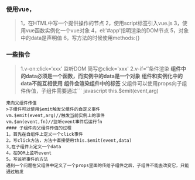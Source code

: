 ### 使用vue，
>1，在HTML中写一个提供操作的节点
2，使用script标签引入vue.js
3，使用vue函数实例化一个vue对象
4，el:'#app'指明渲染的DOM节点
5，对象中的data是声明值
6，写方法的时候使用methods:{}
### 一些指令
>1.v-on:click=‘xxx’ 监听DOM 简写@click='xxx'
2.v-if=‘’条件渲染
**组件中的data必须是一个函数，而实例中的data是一个对象**
**组件和实例化中的data不能互相使用**
**组件会渲染组件中的标签**
>父组件可以使用props向子组件传值，子组件需要通过``` javascript
this.$emit(event,arg)

```
来向父组件传值
>子组件可以使用$emit触发父组件的自定义事件
vm.$emit(event,arg)//触发当前实例上的事件
vm.$on(event,fn)//监听event事件后运行fn
#### 子组件向父组件传值的过程
1，首先在自组件上定义一个click事件
2，写click方法，方法中直接使用this.$emit(event,data)
3,在子组件上定义一个data
4，在DOM上监听event
5，写监听事件的方法
遇到一个问题在父组件中定义了一个props里面的传给子组件之后，子组件不能去改变它，只能通过触发
